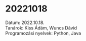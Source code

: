 # 20221018
Dátum: 2022.10.18.<br/>
Tanárok: Kiss Ádám, Wuncs Dávid<br/>
Programozási nyelvek: Python, Java
